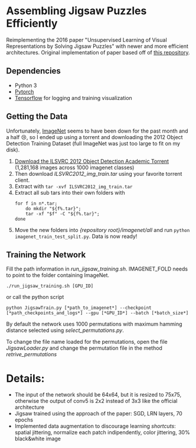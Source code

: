# Assembling Jigsaw Puzzles Efficiently
Reimplementing the 2016 paper "Unsupervised Learning of Visual Representations by Solving Jigsaw Puzzles" with newer and more efficient architectures. Original implementation of paper based off of [this repository](https://github.com/bbrattoli/JigsawPuzzlePytorch).

## Dependencies
- Python 3
- [Pytorch](https://pytorch.org/)
- [Tensorflow](https://www.tensorflow.org/) for logging and training visualization

## Getting the Data
Unfortunately, [ImageNet](http://image-net.org/) seems to have been down for the past month and a half :cry:, so I ended up using a torrent and downloading the 2012 Object Detection Training Dataset (full ImageNet was just too large to fit on my disk).

1. [Download the ILSVRC 2012 Object Detection Academic Torrent](http://academictorrents.com/details/a306397ccf9c2ead27155983c254227c0fd938e2)
(1,281,168 images across 1000 imagenet classes)
2. Then download *ILSVRC2012_img_train.tar* using your favorite torrent client.
3. Extract with `tar -xvf ILSVRC2012_img_train.tar`
4. Extract all sub tars into their own folders with
	```shell
	for f in n*.tar;
		do mkdir "${f%.tar}";
		tar -xf "$f" -C "${f%.tar}";
	done
	```
5. Move the new folders into *{repository root}/imagenet/all* and run `python imagenet_train_test_split.py`. Data is now ready!

## Training the Network
Fill the path information in *run_jigsaw_training.sh*. 
IMAGENET_FOLD needs to point to the folder containing ImageNet.

```
./run_jigsaw_training.sh [GPU_ID]
```
or call the python script
```
python JigsawTrain.py [*path_to_imagenet*] --checkpoint [*path_checkpoints_and_logs*] --gpu [*GPU_ID*] --batch [*batch_size*]
```
By default the network uses 1000 permutations with maximum hamming distance selected using *select_permutations.py*.

To change the file name loaded for the permutations, open the file *JigsawLoader.py* and change the permutation file in the method *retrive_permutations*

# Details:
- The input of the network should be 64x64, but it is resized to 75x75,
  otherwise the output of conv5 is 2x2 instead of 3x3 like the official architecture
- Jigsaw trained using the approach of the paper: SGD, LRN layers, 70 epochs
- Implemented data augmentation to discourage learning *shortcuts*: spatial jittering, normalize each patch indipendently, color jittering, 30% black&white image
